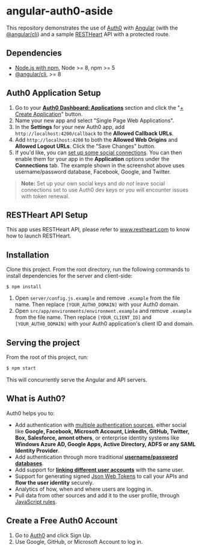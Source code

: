 # angular-auth0-aside

This repository demonstrates the use of [Auth0](https://auth0.com) with [Angular](https://angular.io) (with the [@angular/cli](https://github.com/angular/angular-cli)) and a sample [RESTHeart](http://www.restheart.com) API with a protected route.

## Dependencies

* [Node.js with npm](http://nodejs.org), Node >= 8, npm >= 5
* [@angular/cli](https://github.com/angular/angular-cli), >= 8

## Auth0 Application Setup

1. Go to your [**Auth0 Dashboard: Applications**](https://manage.auth0.com/#/applications) section and click the "[+ Create Application](https://manage.auth0.com/#/applications/create)" button.
2. Name your new app and select "Single Page Web Applications".
3. In the **Settings** for your new Auth0 app, add `http://localhost:4200/callback` to the **Allowed Callback URLs**.
4. Add `http://localhost:4200` to both the **Allowed Web Origins** and **Allowed Logout URLs**. Click the "Save Changes" button.
5. If you'd like, you can [set up some social connections](https://manage.auth0.com/#/connections/social). You can then enable them for your app in the **Application** options under the **Connections** tab. The example shown in the screenshot above uses username/password database, Facebook, Google, and Twitter.

> **Note:** Set up your own social keys and _do not_ leave social connections set to use Auth0 dev keys or you will encounter issues with token renewal.

## RESTHeart API Setup

This app uses RESTHeart API, please refer to www.restheart.com to know how to launch RESTHeart.

## Installation

Clone this project. From the root directory, run the following commands to install dependencies for the server and client-side:

```
$ npm install
```

1. Open `server/config.js.example` and remove `.example` from the file name. Then replace `[YOUR_AUTH0_DOMAIN]` with your Auth0 domain.
2. Open `src/app/environments/environment.example` and remove `.example` from the file name. Then replace `[YOUR_CLIENT_ID]` and `[YOUR_AUTH0_DOMAIN]` with your Auth0 application's client ID and domain.

## Serving the project

From the root of this project, run:

```bash
$ npm start
```

This will concurrently serve the Angular and API servers.

## What is Auth0?

Auth0 helps you to:

* Add authentication with [multiple authentication sources](https://docs.auth0.com/identityproviders), either social like **Google, Facebook, Microsoft Account, LinkedIn, GitHub, Twitter, Box, Salesforce, amont others**, or enterprise identity systems like **Windows Azure AD, Google Apps, Active Directory, ADFS or any SAML Identity Provider**.
* Add authentication through more traditional **[username/password databases](https://docs.auth0.com/mysql-connection-tutorial)**.
* Add support for **[linking different user accounts](https://docs.auth0.com/link-accounts)** with the same user.
* Support for generating signed [Json Web Tokens](https://docs.auth0.com/jwt) to call your APIs and **flow the user identity** securely.
* Analytics of how, when and where users are logging in.
* Pull data from other sources and add it to the user profile, through [JavaScript rules](https://docs.auth0.com/rules).

## Create a Free Auth0 Account

1. Go to [Auth0](https://auth0.com) and click Sign Up.
2. Use Google, GitHub, or Microsoft Account to log in.
